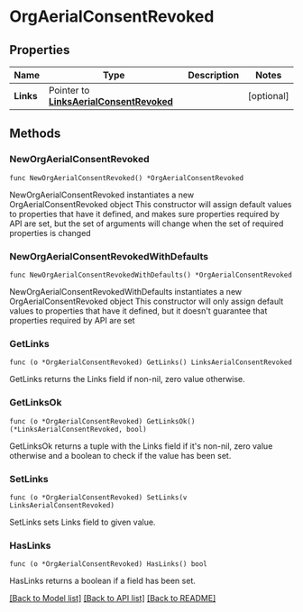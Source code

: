 # OrgAerialConsentRevoked

## Properties

Name | Type | Description | Notes
------------ | ------------- | ------------- | -------------
**Links** | Pointer to [**LinksAerialConsentRevoked**](LinksAerialConsentRevoked.md) |  | [optional] 

## Methods

### NewOrgAerialConsentRevoked

`func NewOrgAerialConsentRevoked() *OrgAerialConsentRevoked`

NewOrgAerialConsentRevoked instantiates a new OrgAerialConsentRevoked object
This constructor will assign default values to properties that have it defined,
and makes sure properties required by API are set, but the set of arguments
will change when the set of required properties is changed

### NewOrgAerialConsentRevokedWithDefaults

`func NewOrgAerialConsentRevokedWithDefaults() *OrgAerialConsentRevoked`

NewOrgAerialConsentRevokedWithDefaults instantiates a new OrgAerialConsentRevoked object
This constructor will only assign default values to properties that have it defined,
but it doesn't guarantee that properties required by API are set

### GetLinks

`func (o *OrgAerialConsentRevoked) GetLinks() LinksAerialConsentRevoked`

GetLinks returns the Links field if non-nil, zero value otherwise.

### GetLinksOk

`func (o *OrgAerialConsentRevoked) GetLinksOk() (*LinksAerialConsentRevoked, bool)`

GetLinksOk returns a tuple with the Links field if it's non-nil, zero value otherwise
and a boolean to check if the value has been set.

### SetLinks

`func (o *OrgAerialConsentRevoked) SetLinks(v LinksAerialConsentRevoked)`

SetLinks sets Links field to given value.

### HasLinks

`func (o *OrgAerialConsentRevoked) HasLinks() bool`

HasLinks returns a boolean if a field has been set.


[[Back to Model list]](../README.md#documentation-for-models) [[Back to API list]](../README.md#documentation-for-api-endpoints) [[Back to README]](../README.md)


